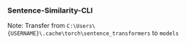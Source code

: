 ### **Sentence-Similarity-CLI**


Note: Transfer from `C:\Users\{USERNAME}\.cache\torch\sentence_transformers` to `models`